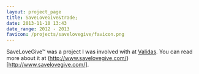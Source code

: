```yaml
---
layout: project_page
title: SaveLoveGive&trade;
date: 2013-11-10 13:43
date_range: 2012 - 2013
favicon: /projects/savelovegive/favicon.png
---
```


SaveLoveGive&trade; was a project I was involved with at [Validas](http://www.validas.com/). You can read more about it at (http://www.savelovegive.com/)[http://www.savelovegive.com/].

